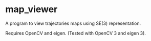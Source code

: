 # map_viewer
A program to view trajectories maps using SE(3) representation.

Requires OpenCV and eigen. (Tested with OpenCV 3 and eigen 3).
